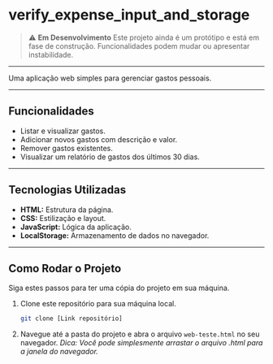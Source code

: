 # verify_expense_input_and_storage 

> ⚠️ **Em Desenvolvimento**
> Este projeto ainda é um protótipo e está em fase de construção.
> Funcionalidades podem mudar ou apresentar instabilidade.

---

Uma aplicação web simples para gerenciar gastos pessoais.

---

## Funcionalidades

* Listar e visualizar gastos.
* Adicionar novos gastos com descrição e valor.
* Remover gastos existentes.
* Visualizar um relatório de gastos dos últimos 30 dias.

---

## Tecnologias Utilizadas

* **HTML:** Estrutura da página.
* **CSS:** Estilização e layout.
* **JavaScript:** Lógica da aplicação.
* **LocalStorage:** Armazenamento de dados no navegador.

---

## Como Rodar o Projeto

Siga estes passos para ter uma cópia do projeto em sua máquina.

1.  Clone este repositório para sua máquina local.
    ```bash
    git clone [Link repositório]
    ```

2.  Navegue até a pasta do projeto e abra o arquivo `web-teste.html` no seu navegador.
    *Dica: Você pode simplesmente arrastar o arquivo .html para a janela do navegador.*
